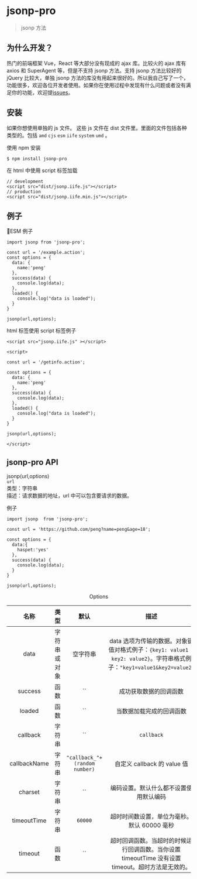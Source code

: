 # jsonp-pro

> jsonp 方法

## 为什么开发？

热门的前端框架 Vue，React 等大部分没有现成的 ajax 库。比较火的 ajax 库有 axios 和 SuperAgent 等，但是不支持 jsonp 方法。支持 jsonp 方法比较好的 jQuery 比较大，单独 jsonp 方法的库没有用起来很好的。所以我自己写了一个，功能很多，欢迎各位开发者使用。如果你在使用过程中发现有什么问题或者没有满足你的功能，欢迎提[issues](https://github.com/peng/jsonp-pro/issues)。

## 安装

如果你想使用单独的 js 文件。 这些 js 文件在 dist 文件里。里面的文件包括各种类型的。包括 `amd` `cjs` `esm` `iife` `system` `umd` 。

使用 npm 安装

```
$ npm install jsonp-pro
```

在 html 中使用 script 标签加载

```
// development
<script src="dist/jsonp.iife.js"></script>
// production
<script src="dist/jsonp.iife.min.js"></script>
```

## 例子

ESM 例子

```
import jsonp from 'jsonp-pro';

const url = '/example.action';
const options = {
  data: {
    name:'peng'
  },
  success(data) {
    console.log(data);
  },
  loaded() {
    console.log("data is loaded");
  }
}

jsonp(url,options);
```

html 标签使用 script 标签例子

```
<script src="jsonp.iife.js" ></script>

<script>

const url = '/getinfo.action';

const options = {
  data: {
    name:'peng'
  },
  success(data) {
    console.log(data);
  },
  loaded() {
    console.log("data is loaded");
  }
}

jsonp(url,options);

</script>
```

## jsonp-pro API

jsonp(url,options)  
`url`  
类型：字符串  
描述：请求数据的地址，url 中可以包含要请求的数据。

例子

```
import jsonp  from 'jsonp-pro';

const url = 'https://github.com/peng?name=peng&age=18';

const options = {
  data:{
    haspet:'yes'
  },
  success(data) {
    console.log(data);
  }
}

jsonp(url,options);
```

<center>Options</center>

|     名称     |     类型     |                                                  默认                                                  |                                                          描述                                                           |
| :----------: | :----------: | :----------------------------------------------------------------------------------------------------: | :---------------------------------------------------------------------------------------------------------------------: |
|     data     | 字符串或对象 |                                                空字符串                                                | data 选项为传输的数据。对象键值对格式例子：`{key1: value1 , key2: value2}`。字符串格式例子：`"key1=value1&key2=value2"` |
|   success    |     函数     |                                      `` | 成功获取数据的回调函数                                       |
|    loaded    |     函数     |                                     `` | 当数据加载完成的回调函数                                      |
|   callback   |    字符串    |                              `` | `callback` | 自定义 callback 的 key 值                               |
| callbackName |    字符串    |                                     `"callback_"+(random number)`                                      |                                               自定义 callback 的 value 值                                               |
|   charset    |    字符串    |                              `` | 编码设置。默认什么都不设置使用默认编码                               |
| timeoutTime  |    字符串    |                                                `60000`                                                 |                                       超时时间数设置，单位为毫秒。默认 60000 毫秒                                       |
|   timeout    |     函数     | `` | 超时回调函数。当超时的时候运行回调函数。当你设置 timeoutTime 没有设置 timeout。超时方法是无效的。 |
